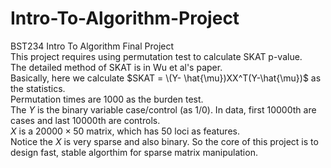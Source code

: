 # Intro-To-Algorithm-Project
BST234 Intro To Algorithm Final Project  
This project requires using permutation test to calculate SKAT p-value.  
The detailed method of SKAT is in Wu et al's paper.  
Basically, here we calculate $SKAT = \(Y- \hat{\mu})XX^T(Y-\hat{\mu})$ as the statistics.  
Permutation times are 1000 as the burden test.  
The $Y$ is the binary variable case/control (as 1/0). In data, first 10000th are cases and last 10000th are controls.  
$X$ is a $20000 \times 50$ matrix, which has 50 loci as features.  
Notice the $X$ is very sparse and also binary. So the core of this project is to design fast, stable algorthim for sparse matrix manipulation.  
